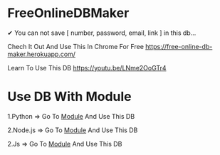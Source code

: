 # FreeOnlineDBMaker

✔ You can not save [ number, password, email, link ] in this db...

Chech It Out And Use This In Chrome For Free  https://free-online-db-maker.herokuapp.com/

Learn To Use This DB https://youtu.be/LNme2OoGTr4


# Use DB With Module

  1.Python => Go To <a href="https://ultrontheai.github.io/FreeOnlineDBMaker/module/Python.html">Module</a> And Use This DB
  
  2.Node.js => Go To <a href="https://ultrontheai.github.io/FreeOnlineDBMaker/module/FODB.html">Module</a> And Use This DB
  
  2.Js => Go To <a href="https://ultrontheai.github.io/FreeOnlineDBMaker/module/JS.html">Module</a> And Use This DB

